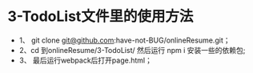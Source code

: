 # 3-TodoList文件里的使用方法

* 1、 git clone git@github.com:have-not-BUG/onlineResume.git；
* 2、cd 到onlineResume/3-TodoList/ 然后运行 npm i 安装一些的依赖包;
* 3、 最后运行webpack后打开page.html；
